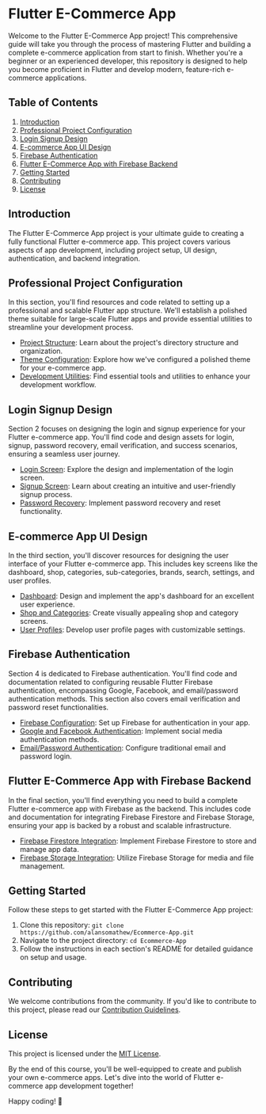 # Flutter E-Commerce App

Welcome to the Flutter E-Commerce App project! This comprehensive guide will take you through the process of mastering Flutter and building a complete e-commerce application from start to finish. Whether you're a beginner or an experienced developer, this repository is designed to help you become proficient in Flutter and develop modern, feature-rich e-commerce applications.

## Table of Contents
1. [Introduction](#introduction)
2. [Professional Project Configuration](#professional-project-configuration)
3. [Login Signup Design](#login-signup-design)
4. [E-commerce App UI Design](#ecommerce-app-ui-design)
5. [Firebase Authentication](#firebase-authentication)
6. [Flutter E-Commerce App with Firebase Backend](#flutter-ecommerce-app-with-firebase-backend)
7. [Getting Started](#getting-started)
8. [Contributing](#contributing)
9. [License](#license)

## Introduction
The Flutter E-Commerce App project is your ultimate guide to creating a fully functional Flutter e-commerce app. This project covers various aspects of app development, including project setup, UI design, authentication, and backend integration.

## Professional Project Configuration
In this section, you'll find resources and code related to setting up a professional and scalable Flutter app structure. We'll establish a polished theme suitable for large-scale Flutter apps and provide essential utilities to streamline your development process.

- [Project Structure](/section-1/project-structure.md): Learn about the project's directory structure and organization.
- [Theme Configuration](/section-1/theme-configuration.md): Explore how we've configured a polished theme for your e-commerce app.
- [Development Utilities](/section-1/development-utilities.md): Find essential tools and utilities to enhance your development workflow.

## Login Signup Design
Section 2 focuses on designing the login and signup experience for your Flutter e-commerce app. You'll find code and design assets for login, signup, password recovery, email verification, and success scenarios, ensuring a seamless user journey.

- [Login Screen](/section-2/login-screen.md): Explore the design and implementation of the login screen.
- [Signup Screen](/section-2/signup-screen.md): Learn about creating an intuitive and user-friendly signup process.
- [Password Recovery](/section-2/password-recovery.md): Implement password recovery and reset functionality.

## E-commerce App UI Design
In the third section, you'll discover resources for designing the user interface of your Flutter e-commerce app. This includes key screens like the dashboard, shop, categories, sub-categories, brands, search, settings, and user profiles.

- [Dashboard](/section-3/dashboard.md): Design and implement the app's dashboard for an excellent user experience.
- [Shop and Categories](/section-3/shop-and-categories.md): Create visually appealing shop and category screens.
- [User Profiles](/section-3/user-profiles.md): Develop user profile pages with customizable settings.

## Firebase Authentication
Section 4 is dedicated to Firebase authentication. You'll find code and documentation related to configuring reusable Flutter Firebase authentication, encompassing Google, Facebook, and email/password authentication methods. This section also covers email verification and password reset functionalities.

- [Firebase Configuration](/section-4/firebase-configuration.md): Set up Firebase for authentication in your app.
- [Google and Facebook Authentication](/section-4/google-facebook-auth.md): Implement social media authentication methods.
- [Email/Password Authentication](/section-4/email-password-auth.md): Configure traditional email and password login.

## Flutter E-Commerce App with Firebase Backend
In the final section, you'll find everything you need to build a complete Flutter e-commerce app with Firebase as the backend. This includes code and documentation for integrating Firebase Firestore and Firebase Storage, ensuring your app is backed by a robust and scalable infrastructure.

- [Firebase Firestore Integration](/section-5/firebase-firestore.md): Implement Firebase Firestore to store and manage app data.
- [Firebase Storage Integration](/section-5/firebase-storage.md): Utilize Firebase Storage for media and file management.

## Getting Started
Follow these steps to get started with the Flutter E-Commerce App project:

1. Clone this repository: `git clone https://github.com/alansomathew/Ecommerce-App.git`
2. Navigate to the project directory: `cd Ecommerce-App`
3. Follow the instructions in each section's README for detailed guidance on setup and usage.

## Contributing
We welcome contributions from the community. If you'd like to contribute to this project, please read our [Contribution Guidelines](CONTRIBUTING.md).

## License
This project is licensed under the [MIT License](LICENSE).

By the end of this course, you'll be well-equipped to create and publish your own e-commerce apps. Let's dive into the world of Flutter e-commerce app development together!

Happy coding! 🚀

